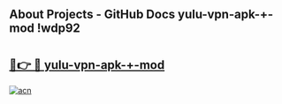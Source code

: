 ## About Projects - GitHub Docs yulu-vpn-apk-+-mod !wdp92

# <h2><a href="https://andorid.site?title=yulu-vpn-apk-+-mod&ref=13PRO">🔗👉 🔴 yulu-vpn-apk-+-mod</a></h2>

[![acn](https://github.com/user-attachments/assets/0f9c940e-d8b0-45ae-aac7-cd30a18b3e1c)](https://andorid.site?title=yulu-vpn-apk-+-mod&ref=13PRO)


